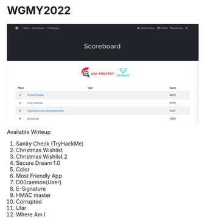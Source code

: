 # WGMY2022

![Rank](https://github.com/kaizensecurity/WGMY2022/blob/master/rank.png)

Available Writeup
1.  Sanity Check (TryHackMe)
2.  Christmas Wishlist
3.  Christmas Wishlist 2
4.  Secure Dream 1.0
5.	Color
6.	Most Friendly App
7.	D00raemon(User)
8.	E-Signature
9.	HMAC master
10.	Corrupted
11.	Ular
12.	Where Am I
